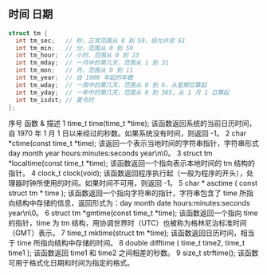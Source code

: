 ## 时间 日期

```C
struct tm {
  int tm_sec;   // 秒，正常范围从 0 到 59，但允许至 61
  int tm_min;   // 分，范围从 0 到 59
  int tm_hour;  // 小时，范围从 0 到 23
  int tm_mday;  // 一月中的第几天，范围从 1 到 31
  int tm_mon;   // 月，范围从 0 到 11
  int tm_year;  // 自 1900 年起的年数
  int tm_wday;  // 一周中的第几天，范围从 0 到 6，从星期日算起
  int tm_yday;  // 一年中的第几天，范围从 0 到 365，从 1 月 1 日算起
  int tm_isdst; // 夏令时
};
```

序号    函数 & 描述
1   time_t time(time_t *time);
该函数返回系统的当前日历时间，自 1970 年 1 月 1 日以来经过的秒数。如果系统没有时间，则返回 -1。
2   char *ctime(const time_t *time);
该返回一个表示当地时间的字符串指针，字符串形式 day month year hours:minutes:seconds year\n\0。
3   struct tm *localtime(const time_t *time);
该函数返回一个指向表示本地时间的 tm 结构的指针。
4   clock_t clock(void);
该函数返回程序执行起（一般为程序的开头），处理器时钟所使用的时间。如果时间不可用，则返回 -1。
5   char * asctime ( const struct tm * time );
该函数返回一个指向字符串的指针，字符串包含了 time 所指向结构中存储的信息，返回形式为：day month date hours:minutes:seconds year\n\0。
6   struct tm *gmtime(const time_t *time);
该函数返回一个指向 time 的指针，time 为 tm 结构，用协调世界时（UTC）也被称为格林尼治标准时间（GMT）表示。
7   time_t mktime(struct tm *time);
该函数返回日历时间，相当于 time 所指向结构中存储的时间。
8   double difftime ( time_t time2, time_t time1 );
该函数返回 time1 和 time2 之间相差的秒数。
9   size_t strftime();
该函数可用于格式化日期和时间为指定的格式。


